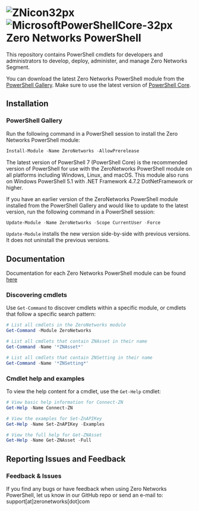 # ![ZNicon32px](https://github.com/zeronetworks/zero-powershell/assets/54368644/fc9a0ed5-2c08-4d4d-87d5-07626f3baf38) ![MicrosoftPowerShellCore-32px](https://github.com/zeronetworks/zero-powershell/assets/54368644/92aa2c82-c60e-4357-ac8c-c04281b054ed) Zero Networks PowerShell

This repository contains PowerShell cmdlets for developers and administrators to develop, deploy,
administer, and manage Zero Networks Segment.

You can download the latest Zero Networks PowerShell module from the [PowerShell Gallery](https://www.powershellgallery.com/packages/ZeroNetworks/).
Make sure to use the latest version of [PowerShell Core](https://github.com/PowerShell/PowerShell/releases).

## Installation

### PowerShell Gallery

Run the following command in a PowerShell session to install the Zero Networks PowerShell module:

```powershell
Install-Module -Name ZeroNetworks -AllowPrerelease
```

The latest version of PowerShell 7 (PowerShell Core) is the recommended version of PowerShell for
use with the ZeroNetworks PowerShell module on all platforms including Windows, Linux, and macOS. This module
also runs on Windows PowerShell 5.1 with .NET Framework 4.7.2 DotNetFramework or higher.

If you have an earlier version of the ZeroNetworks PowerShell module installed from the PowerShell Gallery
and would like to update to the latest version, run the following command in a PowerShell session:

```powershell
Update-Module -Name ZeroNetworks -Scope CurrentUser -Force
```

`Update-Module` installs the new version side-by-side with previous versions. It does not uninstall
the previous versions.

## Documentation

Documentation for each Zero Networks PowerShell module can be found [here](https://github.com/zeronetworks/zero-powershell/tree/master/src/ZN/docs)

### Discovering cmdlets

Use `Get-Command` to discover cmdlets within a specific module, or cmdlets that follow a specific
search pattern:

```powershell
# List all cmdlets in the ZeroNetworks module
Get-Command -Module ZeroNetworks

# List all cmdlets that contain ZNAsset in their name
Get-Command -Name '*ZNAsset*'

# List all cmdlets that contain ZNSetting in their name 
Get-Command -Name '*ZNSetting*'
```
### Cmdlet help and examples

To view the help content for a cmdlet, use the `Get-Help` cmdlet:

```powershell
# View basic help information for Connect-ZN 
Get-Help -Name Connect-ZN

# View the examples for Set-ZnAPIKey
Get-Help -Name Set-ZnAPIKey -Examples

# View the full help for Get-ZNAsset
Get-Help -Name Get-ZNAsset -Full
```

## Reporting Issues and Feedback

### Feedback & Issues

If you find any bugs or have feedback when using Zero Networks PowerShell, let us know in our GitHub repo or send an e-mail to: support[at]zeronetworks[dot]com


